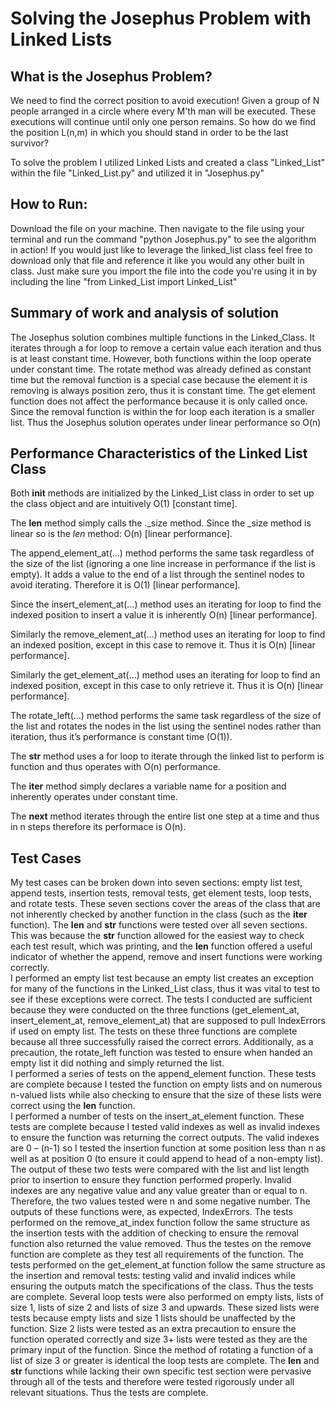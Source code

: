 # Solving the Josephus Problem with Linked Lists
## What is the Josephus Problem?
We need to find the correct position to avoid execution! Given a group of N people arranged in a circle where every M'th man will be executed. These executions will continue until only one person remains. So how do we find the position L(n,m) in which you should stand in order to be the last survivor? 

To solve the problem I utilized Linked Lists and created a class "Linked_List" within the file "Linked_List.py" and utilized it in "Josephus.py" 

## How to Run:
Download the file on your machine. Then navigate to the file using your terminal and run the command "python Josephus.py" to see the algorithm in action! 
If you would just like to leverage the linked_list class feel free to download only that file and reference it like you would any other built in class. Just make sure you import the file into the code you're using it in by including the line "from Linked_List import Linked_List" 

## Summary of work and analysis of solution 
The Josephus solution combines multiple functions in the Linked_Class.  It iterates through a for loop to remove a certain value each iteration and thus is at least constant time.  However, both functions within the loop operate under constant time.  The rotate method was already defined as constant time but the removal function is a special case because the element it is removing is always position zero, thus it is constant time. The get element function does not affect the performance because it is only called once.  Since the removal function is within the for loop each iteration is a smaller list.  Thus the Josephus solution operates under linear performance so O(n)

## Performance Characteristics of the Linked List Class
Both __init__ methods are initialized by the Linked_List class in order to set up the class object and are intuitively O(1) [constant time].

The __len__ method simply calls the ._size method.  Since the _size method is linear so is the _len_ method: O(n) [linear performance]. 

The append_element_at(…) method performs the same task regardless of the size of the list (ignoring a one line increase in performance if the list is empty).  It adds a value to the end of a list through the sentinel nodes to avoid iterating.  Therefore it is O(1) [linear performance].

Since the insert_element_at(…) method uses an iterating for loop to find the indexed position to insert a value it is inherently O(n) [linear performance]. 

Similarly the remove_element_at(…) method uses an iterating for loop to find an indexed position, except in this case to remove it.  Thus it is O(n) [linear performance].

Similarly the get_element_at(…) method uses an iterating for loop to find an indexed position, except in this case to only retrieve it.  Thus it is O(n) [linear performance].

The rotate_left(…) method performs the same task regardless of the size of the list and rotates the nodes in the list using the sentinel nodes rather than iteration, thus it’s performance is constant time (O(1)). 

The __str__ method uses a for loop to iterate through the linked list to perform is function and thus operates with O(n) performance. 

The __iter__ method simply declares a variable name for a position and inherently operates under constant time. 

The __next__ method iterates through the entire list one step at a time and thus in n steps therefore its performace is O(n).

## Test Cases
My test cases can be broken down into seven sections: empty list test, append tests, insertion tests, removal tests, get element tests, loop tests, and rotate tests. These seven sections cover the areas of the class that are not inherently checked by another function in the class (such as the __iter__ function).  The __len__ and __str__ functions were tested over all seven sections.  This was because the __str__ function allowed for the easiest way to check each test result, which was printing, and the __len__ function offered a useful indicator of whether the append, remove and insert functions were working correctly.  
	I performed an empty list test because an empty list creates an exception for many of the functions in the Linked_List class, thus it was vital to test to see if these exceptions were correct.  The tests I conducted are sufficient because they were conducted on the three functions (get_element_at, insert_element_at, remove_element_at) that are supposed to pull IndexErrors if used on empty list.  The tests on these three functions are complete because all three successfully raised the correct errors. Additionally, as a precaution, the rotate_left function was tested to ensure when handed an empty list it did nothing and simply returned the list.  
	I performed a series of tests on the append_element function.  These tests are complete because I tested the function on empty lists and on numerous n-valued lists while also checking to ensure that the size of these lists were correct using the __len__ function.  
	I performed a number of tests on the insert_at_element function.  These tests are complete because I tested valid indexes as well as invalid indexes to ensure the function was returning the correct outputs.  The valid indexes are 0 – (n-1) so I tested the insertion function at some position less than n as well as at position 0 (to ensure it could append to head of a non-empty list).  The output of these two tests were compared with the list and list length prior to insertion to ensure they function performed properly.  Invalid indexes are any negative value and any value greater than or equal to n. Therefore, the two values tested were n and some negative number.  The outputs of these functions were, as expected, IndexErrors. 
	The tests performed on the remove_at_index function follow the same structure as the insertion tests with the addition of checking to ensure the removal function also returned the value removed.  Thus the testes on the remove function are complete as they test all requirements of the function. 
	The tests performed on the get_element_at function follow the same structure as the insertion and removal tests: testing valid and invalid indices while ensuring the outputs match the specifications of the class. Thus the tests are complete. 
	Several loop tests were also performed on empty lists, lists of size 1, lists of size 2 and lists of size 3 and upwards.  These sized lists were tests because empty lists and size 1 lists should be unaffected by the function.  Size 2 lists were tested as an extra precaution to ensure the function operated correctly and size 3+ lists were tested as they are the primary input of the function.  Since the method of rotating a function of a list of size 3 or greater is identical the loop tests are complete. 
	The __len__ and __str__ functions while lacking their own specific test section were pervasive through all of the tests and therefore were tested rigorously under all relevant situations.  Thus the tests are complete. 
